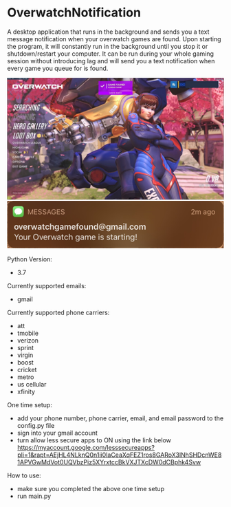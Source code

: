# OverwatchNotification
 A desktop application that runs in the background and sends you a text message notification when your overwatch games are found. Upon starting the program, it will constantly run in the background until you stop it or shutdown/restart your computer. It can be run during your whole gaming session without introducing lag and will send you a text notification when every game you queue for is found.  
 
![](menu.jpg)  
![](text.jpg)  
 
 Python Version:  
 - 3.7  
 
 Currently supported emails:  
 - gmail  
 
 Currently supported phone carriers:  
 - att  
 - tmobile  
 - verizon  
 - sprint  
 - virgin  
 - boost  
 - cricket  
 - metro  
 - us cellular  
 - xfinity  

One time setup:  
 - add your phone number, phone carrier, email, and email password to the config.py file  
 - sign into your gmail account  
 - turn allow less secure apps to ON using the link below  
 https://myaccount.google.com/lesssecureapps?pli=1&rapt=AEjHL4NLknQ0n1ii0IaCeaXqFEZ1ros8GARoX3lNhSHDcnWE81APVGwMdVot0UQVbzPiz5XYrxtccBkVXJTXcDW0dCBphk4Svw  
 
 How to use:  
 - make sure you completed the above one time setup  
 - run main.py  
